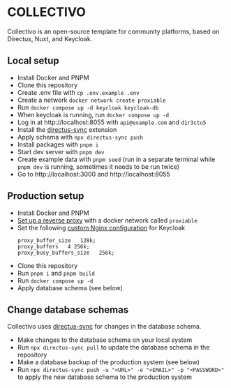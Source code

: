 # COLLECTIVO

Collectivo is an open-source template for community platforms, based on Directus, Nuxt, and Keycloak.

## Local setup

- Install Docker and PNPM
- Clone this repository
- Create .env file with `cp .env.example .env`
- Create a network `docker network create proxiable`
- Run `docker compose up -d keycloak keycloak-db`
- When keycloak is running, run `docker compose up -d`
- Log in at http://localhost:8055 with `api@example.com` and `d1r3ctu5`
- Install the [directus-sync](https://www.npmjs.com/package/directus-extension-sync) extension
- Apply schema with `npx directus-sync push`
- Install packages with `pnpm i`
- Start dev server with `pnpm dev`
- Create example data with `pnpm seed` (run in a separate terminal while `pnpm dev` is running, sometimes it needs to be run twice)
- Go to http://localhost:3000 and http://localhost:8055

## Production setup

- Install Docker and PNPM
- [Set up a reverse proxy](https://www.linode.com/docs/guides/using-nginx-proxy-manager/) with a docker network called `proxiable`
- Set the following [custom Nginx configuration](https://stackoverflow.com/questions/56126864) for Keycloak
  ```
  proxy_buffer_size   128k;
  proxy_buffers   4 256k;
  proxy_busy_buffers_size   256k;
  ```
- Clone this repository
- Run `pnpm i` and `pnpm build`
- Run `docker compose up -d`
- Apply database schema (see below)

## Change database schemas

Collectivo uses [directus-sync](https://github.com/tractr/directus-sync) for changes in the database schema.

- Make changes to the database schema on your local system
- Run `npx directus-sync pull` to update the database schema in the repository
- Make a database backup of the production system (see below)
- Run `npx directus-sync push -u "<URL>" -e "<EMAIL>" -p "<PASSWORD>"` to apply the new database schema to the production system

